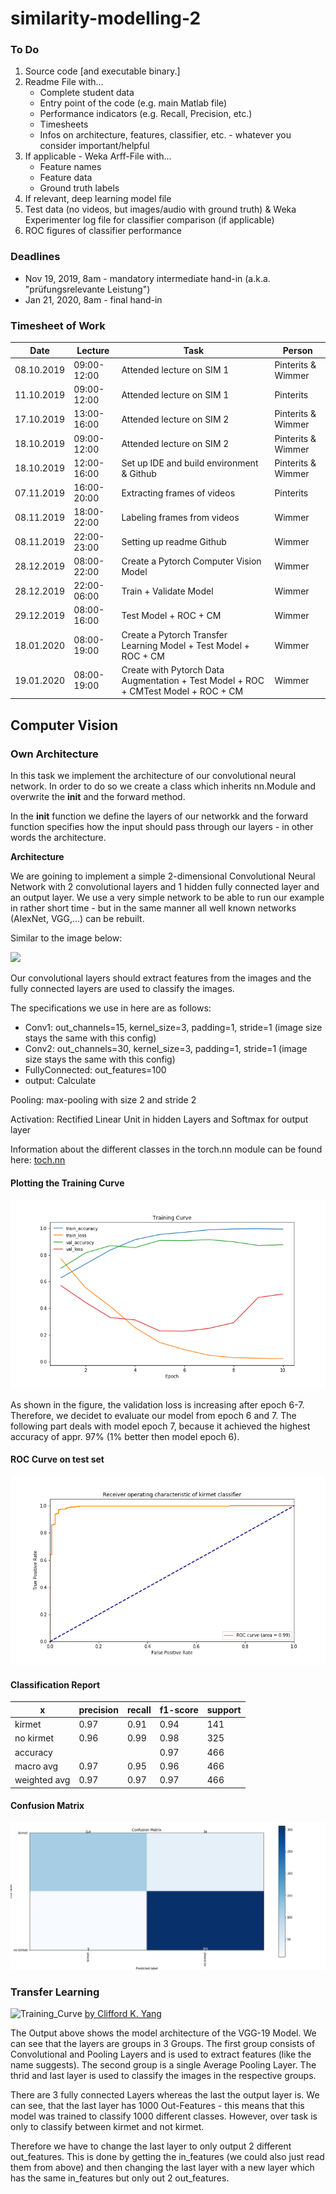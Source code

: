 # similarity-modelling-2

### To Do
1. Source code [and executable binary.]
2. Readme File with...
    * Complete student data
     * Entry point of the code (e.g. main Matlab file)
     * Performance indicators (e.g. Recall, Precision, etc.)
     * Timesheets
     * Infos on architecture, features, classifier, etc. - whatever you consider important/helpful
3. If applicable - Weka Arff-File with...
     * Feature names
     * Feature data
     * Ground truth labels
4. If relevant, deep learning model file
5. Test data (no videos, but images/audio with ground truth) & Weka Experimenter log file for classifier comparison (if applicable)
6. ROC figures of classifier performance

### Deadlines
* Nov 19, 2019, 8am - mandatory intermediate hand-in (a.k.a. "prüfungsrelevante Leistung")
* Jan 21, 2020, 8am - final hand-in


### Timesheet of Work

Date | Lecture | Task | Person
------------ | -------------  | ------------- | -------------
08.10.2019 | 09:00-12:00 | Attended lecture on SIM 1 | Pinterits & Wimmer
11.10.2019 | 09:00-12:00 | Attended lecture on SIM 1 | Pinterits
17.10.2019 | 13:00-16:00 | Attended lecture on SIM 2 | Pinterits & Wimmer
18.10.2019 | 09:00-12:00 | Attended lecture on SIM 2 | Pinterits & Wimmer
18.10.2019 | 12:00-16:00 | Set up IDE and build environment & Github | Pinterits & Wimmer
07.11.2019 | 16:00-20:00 | Extracting frames of videos | Pinterits
08.11.2019 | 18:00-22:00 | Labeling frames from videos | Wimmer
08.11.2019 | 22:00-23:00 | Setting up readme Github | Wimmer
28.12.2019 | 08:00-22:00 | Create a Pytorch Computer Vision Model | Wimmer
28.12.2019 | 22:00-06:00 | Train + Validate Model | Wimmer
29.12.2019 | 08:00-16:00 | Test Model + ROC + CM | Wimmer
18.01.2020 | 08:00-19:00 | Create a Pytorch Transfer Learning Model + Test Model + ROC + CM | Wimmer
19.01.2020 | 08:00-19:00 | Create with Pytorch Data Augmentation  + Test Model + ROC + CMTest Model + ROC + CM | Wimmer

## Computer Vision

### Own Architecture

In this task we implement the architecture of our convolutional neural network. In order to do so we create a class which inherits nn.Module and overwrite the __init__ and the forward method.

In the __init__ function we define the layers of our networkk and the forward function specifies how the input should pass through our layers - in other words the architecture.



 

**Architecture**

We are goining to implement a simple 2-dimensional Convolutional Neural Network with 2 convolutional layers and 1 hidden fully connected layer and an output layer. We use a very simple network to be able to run our example in rather short time - but in the same manner all well known networks (AlexNet, VGG,...) can be rebuilt.

Similar to the image below:

<img src="https://miro.medium.com/max/1000/1*cPAmSB9nziZPI73VC5HAHg.png">

Our convolutional layers should extract features from the images and the fully connected layers are used to classify the images.

The specifications we use in here are as follows:
* Conv1: out_channels=15, kernel_size=3, padding=1, stride=1 (image size stays the same with this config)
* Conv2: out_channels=30, kernel_size=3, padding=1, stride=1 (image size stays the same with this config)
* FullyConnected: out_features=100
* output: Calculate 

Pooling: max-pooling with size 2 and stride 2

Activation: Rectified Linear Unit in hidden Layers and Softmax for output layer

Information about the different classes in the torch.nn module can be found here: <a href=https://pytorch.org/docs/stable/nn.html>toch.nn</a>

#### Plotting the Training Curve

![Training_Curve](https://github.com/Sn3llius/similarity-modelling-2/blob/master/src/Computer%20Vision/plots/Trainingcurve.png)

As shown in the figure, the validation loss is increasing after epoch 6-7. Therefore, we decidet to evaluate our model from epoch 6 and 7. The following part deals with model epoch 7, because it achieved the highest accuracy of appr. 97% (1% better then model epoch 6). 

#### ROC Curve on test set

![ROC_Curve](https://github.com/Sn3llius/similarity-modelling-2/blob/master/src/Computer%20Vision/plots/ROC_try2.png)

#### Classification Report

x | precision | recall | f1-score | support
------------ | -------------  | ------------- | ------------- | -------------
kirmet | 0.97 | 0.91 | 0.94 | 141
no kirmet | 0.96 | 0.99 | 0.98 | 325
accuracy |   |   | 0.97 | 466
macro avg | 0.97 | 0.95 | 0.96 | 466
weighted avg | 0.97 | 0.97 | 0.97 | 466


#### Confusion Matrix

![ROC_Curve](https://github.com/Sn3llius/similarity-modelling-2/blob/master/src/Computer%20Vision/plots/ConfusionMatrix_try2.png)

### Transfer Learning

![Training_Curve](https://www.researchgate.net/profile/Clifford_Yang/publication/325137356/figure/fig2/AS:670371271413777@1536840374533/llustration-of-the-network-architecture-of-VGG-19-model-conv-means-convolution-FC-means.jpg)
[by Clifford K. Yang](https://www.researchgate.net/figure/llustration-of-the-network-architecture-of-VGG-19-model-conv-means-convolution-FC-means_fig2_325137356)

The Output above shows the model architecture of the VGG-19 Model. We can see that the layers are groups in 3 Groups. The first group consists of Convolutional and Pooling Layers and is used to extract features (like the name suggests). The second group is a single Average Pooling Layer. The thrid and last layer is used to classify the images in the respective groups.

There are 3 fully connected Layers whereas the last the output layer is. We can see, that the last layer has 1000 Out-Features - this means that this model was trained to classify 1000 different classes. However, over task is only to classify between kirmet and not kirmet.

Therefore we have to change the last layer to only output 2 different out_features. This is done by getting the in_features (we could also just read them from above) and then changing the last layer with a new layer which has the same in_features but only out 2 out_features.
